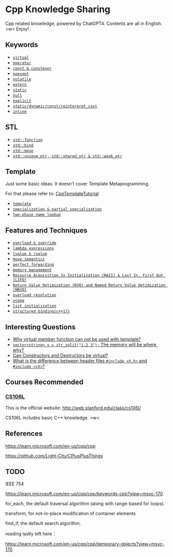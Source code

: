 # Cpp Knowledge Sharing
Cpp related knowledge, powered by ChatGPT4. Contents are all in English. >w< Enjoy!

## Keywords

* [`virtual`](docs/virtual.md)
* [`operator`](docs/operator.md)
* [`const & constexpr`](docs/const&constexpr.md)
* [`noexept`](docs/noexept.md)
* [`volatile`](docs/volatile.md)
* [`extern`](docs/extern.md)
* [`static`](docs/static.md)
* [`null`](docs/null.md)
* [`explicit`](docs/explicit.md)
* [`static/dynamic/const/reinterpret_cast`](./docs/cast.md)
* [`inline`](docs/inline.md)


## STL

- [`std::function`](docs/function.md)
- [`std::bind`](docs/bind.md)
- [`std::move`](docs/move.md)
- [`std::unique_ptr, std::shared_ptr & std::weak_ptr`](docs/smart_ptr.md)

## Template

Just some basic ideas. It doesn't cover Template Metaprogramming. 

For that please refer to: [CppTemplateTutorial](https://github.com/wuye9036/CppTemplateTutorial)

* [`template`](docs/template.md)
* [`specialization & partial specialization`](docs/specialization.md)
* [`two-phase name lookup`](docs/two_phase.md)

## Features and Techniques

- [`overload & override`](./docs/overload&ride.md)
- [`lambda expressions`](./docs/lambda.md)
- [`lvalue & rvalue`](docs/l&rvalue.md)
- [`move semantics`](docs/move_semantics.md)
- [`perfect forwarding`](docs/perfect_forwarding.md)
- [`memory management`](docs/memory.md)
- [`Resource Acquisition Is Initialization (RAII) & Last In, First Out (LIFO)`](docs/RAII&LIFO.md)
- [`Return Value Optimization (RVO) and Named Return Value Optimization (NRVO)`](docs/RVO&NRVO.md)
- [`overload resolution`](docs/overload_resolution.md)
- [`scope`](docs/scope.md)
- [`list initialization`](docs/list_initialization.md)
- [`structured binding(c++17)`](docs/structured_binding.md)

## Interesting Questions

* [Why virtual member function can not be used with template?](ques/q1.md)
* [`vector<string> v = str_split("1,2,3");` The memory will be where, why?](ques/q2.md)
* [Can Constructors and Destructors be virtual?](ques/q3.md)
* [What is the difference between header files `#include <X.h>` and `#include <cX>`?](ques/q4.md)

## Courses Recommended

### [CS106L](CS106L)

This is the official website: http://web.stanford.edu/class/cs106l/

CS106L includes basic C++ knowledge. >w<

## References

https://learn.microsoft.com/en-us/cpp/cpp

https://github.com/Light-City/CPlusPlusThings



## TODO

IEEE 754

https://learn.microsoft.com/en-us/cpp/cpp/keywords-cpp?view=msvc-170

for_each, the default traversal algorithm (along with range-based for loops). 

transform, for not-in-place modification of container elements

find_if, the default search algorithm.



reading lastly left here：

https://learn.microsoft.com/en-us/cpp/cpp/temporary-objects?view=msvc-170
